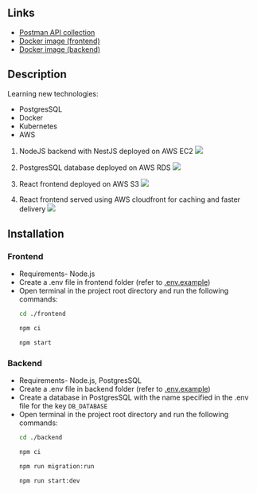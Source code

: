 ## Links

- [Postman API collection](https://www.postman.com/yashverma03/learning/overview)
- [Docker image (frontend)](https://hub.docker.com/repository/docker/yashverma03/learning-frontend/general)
- [Docker image (backend)](https://hub.docker.com/repository/docker/yashverma03/learning-backend/general)

## Description

Learning new technologies:

- PostgresSQL
- Docker
- Kubernetes
- AWS

1. NodeJS backend with NestJS deployed on AWS EC2
   ![](https://github.com/user-attachments/assets/0fc5663e-b2d2-4db7-90d5-1b0d79d74a08)

2. PostgresSQL database deployed on AWS RDS
   ![](https://github.com/user-attachments/assets/9c6b64d9-e1fc-4d8f-822b-1659a2b16e06)

3. React frontend deployed on AWS S3
   ![](https://github.com/user-attachments/assets/7f9485f0-8d35-4849-b3e0-77c6e9d095bb)

4. React frontend served using AWS cloudfront for caching and faster delivery
   ![](https://github.com/user-attachments/assets/ad3a8607-634a-4eb8-98c0-c91615c855f1)

## Installation

### Frontend

- Requirements- Node.js
- Create a .env file in frontend folder (refer to [.env.example](./frontend/.env.example))
- Open terminal in the project root directory and run the following commands:
  ```bash
  cd ./frontend
  ```
  ```bash
  npm ci
  ```
  ```bash
  npm start
  ```

### Backend

- Requirements- Node.js, PostgresSQL
- Create a .env file in backend folder (refer to [.env.example](./backend/.env.example))
- Create a database in PostgresSQL with the name specified in the .env file for the key `DB_DATABASE`
- Open terminal in the project root directory and run the following commands:
  ```bash
  cd ./backend
  ```
  ```bash
  npm ci
  ```
  ```bash
  npm run migration:run
  ```
  ```bash
  npm run start:dev
  ```

